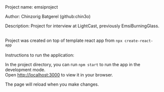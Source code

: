 Project name: emsiproject

Author: Chinzorig Batgerel (github:chin3o)

Description:
  Project for interview at LightCast, previously EmsiBurningGlass.

\
Project was created on top of template react app from
`npx create-react-app`\
\
Instructions to run the application:

In the project directory, you can run
`npm start`
to run the app in the development mode.\
Open [http://localhost:3000](http://localhost:3000) to view it in your browser.

The page will reload when you make changes.

